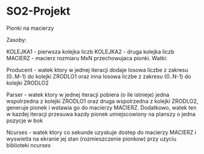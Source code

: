 # SO2-Projekt

Pionki na macierzy 

Zasoby:

KOLEJKA1 - pierwsza kolejka liczb
KOLEJKA2 - druga kolejka liczb
MACIERZ - macierz rozmiaru MxN przechowujaca pionki.
Watki:

Producent - watek ktory w jednej iteracji dodaje losowa liczbe z zakresu (0..M-1) do kolejki ZRODLO1 oraz inna losowa liczbe z zakresu (0..N-1) do kolejki ZRODLO2

Parser - watek ktory w jednej iteracji pobiera (o ile istnieje) jedna wspolrzedna z kolejki ZRODLO1 oraz druga wspolrzedna z kolejki ZRODLO2, generuje pionek i wstawia go do macierzy MACIERZ. Dodatkowo, watek ten w kazdej iteracji przesuwa kazdy pionek umiejscowiony na planszy o jedna pozycje w bok

Ncurses - watek ktory co sekunde uzyskuje dostep do macierzy MACIERZ i wyswietla na ekranie jej stan (rozmieszczenie pionkow) przy uzyciu biblioteki ncurses